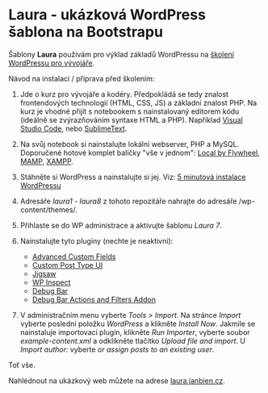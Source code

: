 # Laura - ukázková WordPress šablona na Bootstrapu

Šablony **Laura** používám pro výklad základů WordPressu na [školení WordPressu pro vývojáře](https://www.webmistr.wtf/skoleni/). 

Návod na instalaci / příprava před školením:

1) Jde o kurz pro vývojáře a kodéry. Předpokládá se tedy znalost frontendových technologií (HTML, CSS, JS) a základní znalost PHP. Na kurz je vhodné přijít s notebookem s nainstalovaný editorem kódu (ideálně se zvýrazňováním syntaxe HTML a PHP). Například [Visual Studio Code](https://code.visualstudio.com/), nebo [SublimeText](https://www.sublimetext.com).

2) Na svůj notebook si nainstalujte lokální webserver, PHP a MySQL. Doporučené hotové komplet balíčky "vše v jednom": [Local by Flywheel](http://local.getflywheel.com), [MAMP](https://www.mamp.info), [XAMPP](https://www.apachefriends.org).

3) Stáhněte si WordPress a nainstalujte si jej. Viz: [5 minutová instalace WordPressu](https://codex.wordpress.org/Installing_WordPress#Famous_5-Minute_Install) 

4) Adresáře *laura1*  - *laura8* z tohoto repozitáře nahrajte do adresáře /wp-content/themes/.

5) Přihlaste se do WP administrace a aktivujte šablonu *Laura 7*.

6) Nainstalujte tyto pluginy (nechte je neaktivní):
     * [Advanced Custom Fields](https://cs.wordpress.org/plugins/advanced-custom-fields/)
     * [Custom Post Type UI](https://cs.wordpress.org/plugins/custom-post-type-ui/)
     * [Jigsaw](https://cs.wordpress.org/plugins/jigsaw/)
     * [WP Inspect](https://cs.wordpress.org/plugins/wp-inspect/)
     * [Debug Bar](https://cs.wordpress.org/plugins/debug-bar/)
     * [Debug Bar Actions and Filters Addon](https://cs.wordpress.org/plugins/debug-bar-actions-and-filters-addon/)

7) V administračním menu vyberte *Tools > Import*. Na stránce *Import* vyberte poslední položku *WordPress* a klikněte *Install Now*. Jakmile se nainstaluje importovací plugin, klikněte *Run Importer*, vyberte soubor *example-content.xml* a odklikněte tlačítko *Upload file and import*. U *Import author:* vyberte *or assign posts to an existing user*.

Toť vše.

Nahlédnout na ukázkový web můžete na adrese [laura.janbien.cz](http://laura.janbien.cz).


